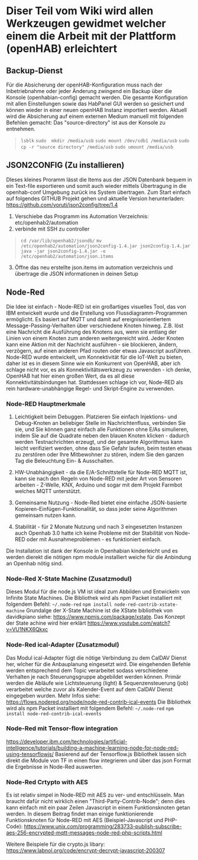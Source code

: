 # Diser Teil vom Wiki wird allen Werkzeugen gewidmet welcher einem die Arbeit mit der Plattform (openHAB) erleichtert

## Backup-Dienst
Für die Absicherung der openHAB-Konfiguration muss nach der Inbetriebnahme oder jeder Änderung zwingend ein Backup über die Konsole (openhabian-config) gemacht werden.
Die gesamte Konfiguration mit allen Einstellungen sowie das HabPanel GUI werden so gesichert und können wieder in einer neuen openHAB Instanz importiert werden.
Aktuell wird die Absicherung auf einem externen Medium manuell mit folgenden Befehlen gemacht: Das "source-directory" ist aus der Konsole zu entnehmen.
> ``lsblk``
> ``sudo  mkdir /media/usb``
> ``sudo mount /dev/sdb1 /media/usb``
> ``sudo cp -r "source directory" /media/usb``
> ``sudo umount /media/usb``

## JSON2CONFIG (Zu installieren)
DIeses kleines Proramm lässt die Items aus der JSON Datenbank bequem in ein Text-file exportieren und somit auch wieder mittels Übertragung in die openhab-conf Umgebung zurück ins System übertragen.
Zum Start einfach auf folgendes GITHUB Projekt gehen und aktuelle Version herunterladen: <https://github.com/voruti/json2config/tree/1.4>

1. Verschiebe das Programm ins Automation Verzeichnis: etc/openhab2/automation
2. verbinde mit SSH zu controller 
> ``cd /var/lib/openhab2/jsondb/``
> ``mv /etc/openhab2/automation/json2config-1.4.jar json2config-1.4.jar``
> ``java -jar json2config-1.4.jar -o /etc/openhab2/automation/json.items``

3.  Öffne das neu erstellte json.items im automation verzeichnis und übertrage die JSON informationen in deinen Setup

## Node-Red
Die Idee ist einfach - Node-RED ist ein großartiges visuelles Tool, das von IBM entwickelt wurde und die Erstellung von Flussdiagramm-Programmen ermöglicht. Es basiert auf MQTT und damit auf ereignisorientiertem Message-Passing-Verhalten über verschiedene Knoten hinweg. Z.B. löst eine Nachricht die Ausführung des Knotens aus, wenn sie entlang der Linien von einem Knoten zum anderen weitergereicht wird. Jeder Knoten kann eine Aktion mit der Nachricht ausführen - sie blockieren, ändern, verzögern, auf einen anderen Pfad routen oder etwas Javascript ausführen.
Node-RED wurde entwickelt, um Konnektivität für die IoT-Welt zu bieten, daher ist es in diesem Sinne wie ein Konkurrent von OpenHAB, aber ich schlage nicht vor, es als Konnektivitätswerkzeug zu verwenden - ich denke, OpenHAB hat hier einen großen Wert, da es all diese Konnektivitätsbindungen hat. Stattdessen schlage ich vor, Node-RED als rein hardware-unabhängige Regel- und Skript-Engine zu verwenden.

### Node-RED Hauptmerkmale
1. Leichtigkeit beim Debuggen. Platzieren Sie einfach Injektions- und Debug-Knoten an beliebiger Stelle im Nachrichtenfluss, verbinden Sie sie, und Sie können ganz einfach alle Funktionen ohne E/As simulieren, indem Sie auf die Quadrate neben den blauen Knoten klicken - dadurch werden Testnachrichten erzeugt, und der gesamte Algorithmus kann leicht verifiziert werden, ohne dass Sie Gefahr laufen, beim testen etwas zu zerstören oder Ihre Mitbewohner zu stören, indem Sie den ganzen Tag die Beleuchtung Ein- & Ausschalten.

2. HW-Unabhängigkeit - da die E/A-Schnittstelle für Node-RED MQTT ist, kann sie nach den Regeln von Node-RED mit jeder Art von Sensoren arbeiten - Z-Welle, KNX, Arduino und sogar mit dem Projekt Farmbot welches MQTT unterstützt.

3. Gemeinsame Nutzung - Node-Red bietet eine einfache JSON-basierte Kopieren-Einfügen-Funktionalität, so dass jeder seine Algorithmen gemeinsam nutzen kann. 

4. Stabilität - für 2 Monate Nutzung und nach 3 eingesetzten Instanzen auch Openhab 3.0 hatte ich keine Probleme mit der Stabilität von Node-RED oder mit Ausnahmeproblemen - es funktioniert einfach.

Die Installation ist dank der Konsole in Openhabian kinderleicht und es werden dierekt die nötigen npm module installiert weiche für die Anbindung an Openhab nötig sind.

### Node-Red X-State Machine (Zusatzmodul)
Dieses Modul für die node.js VM ist ideal zum Abbilden und Entwickeln von Infinite State Machines.
Die Bibliothek wird als npm Packet installiert mit folgendem Befehl: ``~/.node-red`` ``npm install node-red-contrib-xstate-machine``
Grundalge der X-State Machine ist die XState bibliothek von davidkpiano siehe: <https://www.npmjs.com/package/xstate>. Das Konzept der State achine wird hier erklärt <https://www.youtube.com/watch?v=VU1NKX6Qkxc>

### Node-Red ical-Adapter (Zusatzmodul)
Das Modul ical-Adapter fügt die nötige Verbindung zu dem CalDAV Dienst her, wlcher für die Anbauplanung eingesetzt wird. Die eingehenden Befehle werden entsprechend dem Topic verarbeitet sodass verschiedene Verhalten je nach Steuerungsgruppe abgebildet werden können. Primär werden die Abläufe wie Lichtsteuerung (light) & Sequenzensteuerung (job) verarbeitet welche zuvor als Kalender-Event auf dem CalDAV Dienst eingegeben wurden. Mehr Infos siehe: <https://flows.nodered.org/node/node-red-contrib-ical-events>
Die Bibliothek wird als npm Packet installiert mit folgendem Befehl: ``~/.node-red`` ``npm install node-red-contrib-ical-events``

### Node-Red mit Tensor-flow integration
https://developer.ibm.com/technologies/artificial-intelligence/tutorials/building-a-machine-learning-node-for-node-red-using-tensorflowjs/
Basierend auf der Tensorflow.js Bibliothek lassen sich direkt die Module von TF in einen flow integrieren und über das json Format die Ergebnisse in Node-Red auswerten. 

### Node-Red Crtypto with AES
Es ist relativ simpel in Node-RED mit AES zu ver- und entschlüsseln. Man braucht dafür nicht wirklich einen "Third-Party-Contrib-Node"; denn dies kann einfach mit ein paar Zeilen Javascript in einem Funktionsknoten getan werden.
In diesem Beitrag findet man einige funktionierende Funktionsknoten für Node-RED mit AES (Beispiel-Javascript und PHP-Code):
https://www.unix.com/programming/283733-publish-subscribe-aes-256-encrypted-mqtt-messages-node-red-php-scripts.html

Weitere Beispiele für die crypto.js libary:
https://www.labnol.org/code/encrypt-decrypt-javascript-200307
